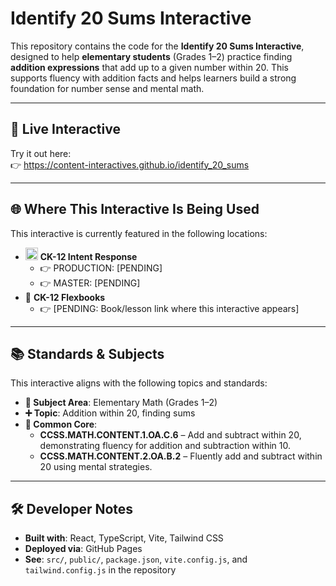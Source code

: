 # Identify 20 Sums Interactive

This repository contains the code for the **Identify 20 Sums Interactive**, designed to help **elementary students** (Grades 1–2) practice finding **addition expressions** that add up to a given number within 20. This supports fluency with addition facts and helps learners build a strong foundation for number sense and mental math.

---

## 🔗 Live Interactive

Try it out here:  
👉 https://content-interactives.github.io/identify_20_sums

---

## 🌐 Where This Interactive Is Being Used

This interactive is currently featured in the following locations:

- <img width="20" height="20" alt="image" src="https://github.com/user-attachments/assets/5d12571f-8e12-4441-98ab-c0bc94069a96" /> **CK-12 Intent Response**  
  - 👉 PRODUCTION: [PENDING]  
  - 👉 MASTER: [PENDING]  
- 📘 **CK-12 Flexbooks**  
  - 👉 [PENDING: Book/lesson link where this interactive appears]  

---

## 📚 Standards & Subjects

This interactive aligns with the following topics and standards:

- **📂 Subject Area**: Elementary Math (Grades 1–2)  
- **➕ Topic**: Addition within 20, finding sums  
- **📏 Common Core**:  
  - **CCSS.MATH.CONTENT.1.OA.C.6** – Add and subtract within 20, demonstrating fluency for addition and subtraction within 10.  
  - **CCSS.MATH.CONTENT.2.OA.B.2** – Fluently add and subtract within 20 using mental strategies.  

---

## 🛠️ Developer Notes

- **Built with**: React, TypeScript, Vite, Tailwind CSS  
- **Deployed via**: GitHub Pages  
- **See**: `src/`, `public/`, `package.json`, `vite.config.js`, and `tailwind.config.js` in the repository
